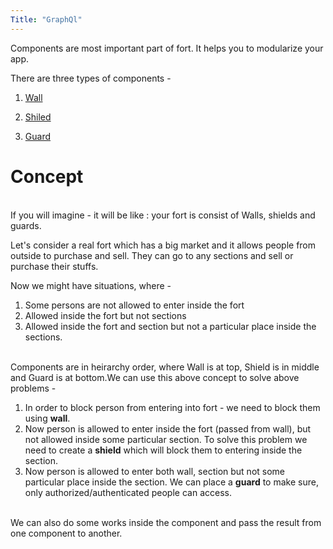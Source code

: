 ```yaml
---
Title: "GraphQl"
---
```


Components are most important part of fort. It helps you to modularize your app.

There are three types of components - 

1. [Wall](/tutorial/wall)

2. [Shiled](/tutorial/shield)

3. [Guard](/tutorial/guard)

# Concept 

<br>
If you will imagine - it will be like : your fort is consist of Walls, shields and guards. 

Let's consider a real fort which has a big market and it allows people from outside to purchase and sell. They can go to any sections and sell or purchase their stuffs.

Now we might have situations, where - 

1. Some persons are not allowed to enter inside the fort  
2. Allowed inside the fort  but not sections
3. Allowed inside the fort and section but not a particular place inside the sections.

<br>Components are in heirarchy order, where Wall is at top, Shield is in middle and Guard is at bottom.We can use this above concept to solve above problems -   

1. In order to block person from entering into fort - we need to block them using **wall**.
2. Now person is allowed to enter inside the fort (passed from wall), but not allowed inside some particular section. To solve this problem we need to create a **shield** which will block them to entering inside the section. 
3. Now person is allowed to enter both wall, section but not some particular place inside the section. We can place a **guard** to make sure, only authorized/authenticated people can access.

<br>We can also do some works inside the component and pass the result from one component to another.  



 